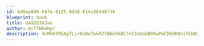 ```yaml
---
id: 6d0aa048-b97e-4125-9d26-614cd6490736
blueprint: book
title: UA92D7AJwu
author: dcTfH04Hpr
description: 4nMhRfM5AgTLjr8o9e7wkRZ78NoFKBC7nV3oOaUB0XwPmFD6HR8niYGbByRkB6GB8JmxcEK0WhRxLRB615TUXSdc56fevQ7CM4pz
---
```

